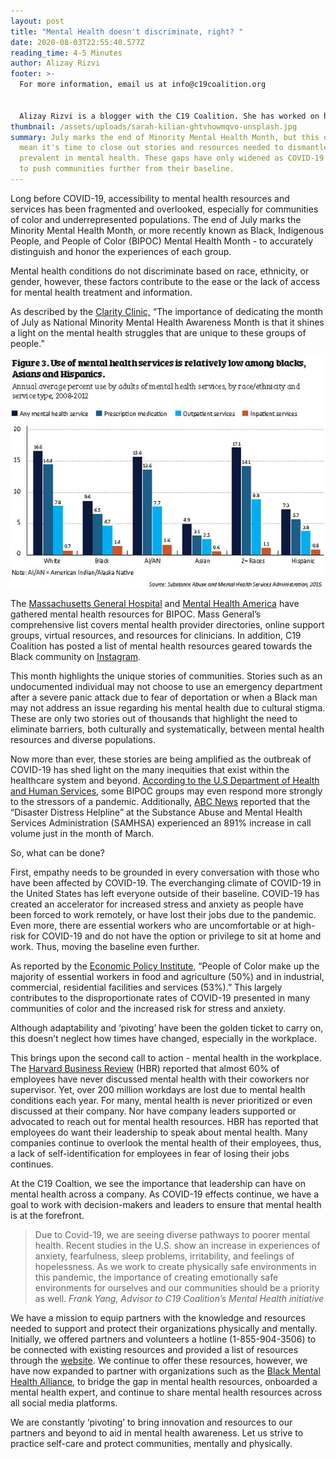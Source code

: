 ```yaml
---
layout: post
title: "Mental Health doesn't discriminate, right? "
date: 2020-08-03T22:55:40.577Z
reading_time: 4-5 Minutes
author: Alizay Rizvi
footer: >-
  For more information, email us at info@c19coalition.org


  Alizay Rizvi is a blogger with the C19 Coalition. She has worked on health equity programs, including at the American Heart Association, to increase diversity in the health and social justice sector and aid in finding solutions to lessen health disparities and inequities in the United States. As a young professional, she is passionate about educating and empowering her generation to become agents of change. You can find her on [LinkedIn](https://www.linkedin.com/in/alizayrizvi/).
thumbnail: /assets/uploads/sarah-kilian-ghtvhowmqvo-unsplash.jpg
summary: July marks the end of Minority Mental Health Month, but this doesn't
  mean it's time to close out stories and resources needed to dismantle the gaps
  prevalent in mental health. These gaps have only widened as COVID-19 continues
  to push communities further from their baseline.
---
```

Long before COVID-19, accessibility to mental health resources and services has been fragmented and overlooked, especially for communities of color and underrepresented populations. The end of July marks the Minority Mental Health Month, or more recently known as Black, Indigenous People, and People of Color (BIPOC) Mental Health Month - to accurately distinguish and honor the experiences of each group. 

Mental health conditions do not discriminate based on race, ethnicity, or gender, however, these factors contribute to the ease or the lack of access for mental health treatment and information.

As described by the [Clarity Clinic,](https://claritychi.com/why-minority-mental-health-month-is-so-important/) “The importance of dedicating the month of July as National Minority Mental Health Awareness Month is that it shines a light on the mental health struggles that are unique to these groups of people.”

![](/assets/uploads/figure_3_behavioralhealth.jpg)

The [Massachusetts General Hospital](https://www.massgeneral.org/psychiatry/guide-to-mental-health-resources/for-bipoc-mental-health) and [Mental Health America](https://www.mhanational.org/issues/black-and-african-american-communities-and-mental-health) have gathered mental health resources for BIPOC. Mass General’s comprehensive list covers mental health provider directories, online support groups, virtual resources, and resources for clinicians. In addition, C19 Coalition has posted a list of mental health resources geared towards the Black community on [Instagram](https://www.instagram.com/p/CCq8ZsxJ-Ak/).

This month highlights the unique stories of communities. Stories such as an undocumented individual may not choose to use an emergency department after a severe panic attack due to fear of deportation or when a Black man may not address an issue regarding his mental health due to cultural stigma. These are only two stories out of thousands that highlight the need to eliminate barriers, both culturally and systematically, between mental health resources and diverse populations.

Now more than ever, these stories are being amplified as the outbreak of COVID-19 has shed light on the many inequities that exist within the healthcare system and beyond. [According to the U.S Department of Health and Human Services](https://www.minorityhealth.hhs.gov/omh/content.aspx?ID=9447), some BIPOC groups may even respond more strongly to the stressors of a pandemic. Additionally, [ABC News](https://abcnews.go.com/Politics/calls-us-helpline-jump-891-white-house-warned/story?id=70010113) reported that the “Disaster Distress Helpline” at the Substance Abuse and Mental Health Services Administration (SAMHSA) experienced an 891% increase in call volume just in the month of March.

So, what can be done?

First, empathy needs to be grounded in every conversation with those who have been affected by COVID-19. The everchanging climate of COVID-19 in the United States has left everyone outside of their baseline. COVID-19 has created an accelerator for increased stress and anxiety as people have been forced to work remotely, or have lost their jobs due to the pandemic. Even more, there are essential workers who are uncomfortable or at high-risk for COVID-19 and do not have the option or privilege to sit at home and work. Thus, moving the baseline even further.

As reported by the [Economic Policy Institute,](https://www.epi.org/blog/who-are-essential-workers-a-comprehensive-look-at-their-wages-demographics-and-unionization-rates/) “People of Color make up the majority of essential workers in food and agriculture (50%) and in industrial, commercial, residential facilities and services (53%).” This largely contributes to the disproportionate rates of COVID-19 presented in many communities of color and the increased risk for stress and anxiety.

Although adaptability and ‘pivoting’ have been the golden ticket to carry on, this doesn’t neglect how times have changed, especially in the workplace.

This brings upon the second call to action - mental health in the workplace. The [Harvard Business Review](https://hbr.org/2019/10/research-people-want-their-employers-to-talk-about-mental-health) (HBR) reported that almost 60% of employees have never discussed mental health with their coworkers nor supervisor. Yet, over 200 million workdays are lost due to mental health conditions each year. For many, mental health is never prioritized or even discussed at their company. Nor have company leaders supported or advocated to reach out for mental health resources. HBR has reported that employees do want their leadership to speak about mental health. Many companies continue to overlook the mental health of their employees, thus, a lack of self-identification for employees in fear of losing their jobs continues.

At the C19 Coaltion, we see the importance that leadership can have on mental health across a company. As COVID-19 effects continue, we have a goal to work with decision-makers and leaders to ensure that mental health is at the forefront.

> Due to Covid-19, we are seeing diverse pathways to poorer mental health. Recent studies in the U.S. show an increase in experiences of anxiety, fearfulness, sleep problems, irritability, and feelings of hopelessness. As we work to create physically safe environments in this pandemic, the importance of creating emotionally safe environments for ourselves and our communities should be a priority as well.
> <cite> Frank Yang, Advisor to C19 Coalition’s Mental Health initiative</cite>

We have a mission to equip partners with the knowledge and resources needed to support and protect their organizations physically and mentally. Initially, we offered partners and volunteers a hotline (1-855-904-3506) to be connected with existing resources and provided a list of resources through the [website](https://c19coalition.org/pages/health). We continue to offer these resources, however, we have now expanded to partner with organizations such as the [Black Mental Health Alliance](https://blackmentalhealth.com/), to bridge the gap in mental health resources, onboarded a mental health expert, and continue to share mental health resources across all social media platforms. 

We are constantly ‘pivoting’ to bring innovation and resources to our partners and beyond to aid in mental health awareness. Let us strive to practice self-care and protect communities, mentally and physically.